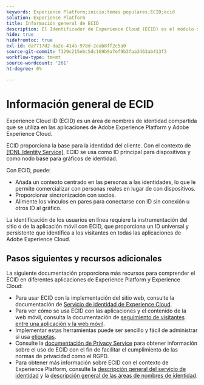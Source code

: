 ```yaml
---
keywords: Experience Platform;inicio;temas populares;ECID;ecid
solution: Experience Platform
title: Información general de ECID
description: El Identificador de Experience Cloud (ECID) es el módulo del lado del cliente que proporciona acceso a la administración de identidades, y cumple tres funciones principales.
hide: true
hidefromtoc: true
exl-id: da7717d2-da2e-414b-978d-2eab8ff2c5a0
source-git-commit: f129c215ebc5dc169b9a7ef9b3faa3463ab413f3
workflow-type: tm+mt
source-wordcount: '261'
ht-degree: 0%

---
```


# Información general de ECID

Experience Cloud ID (ECID) es un área de nombres de identidad compartida que se utiliza en las aplicaciones de Adobe Experience Platform y Adobe Experience Cloud.

ECID proporciona la base para la identidad del cliente. Con el contexto de [[!DNL Identity Service]](../home.md), ECID se usa como ID principal para dispositivos y como nodo base para gráficos de identidad.

Con ECID, puede:

* Añada un contexto centrado en las personas a las identidades, lo que le permite comercializar con personas reales en lugar de con dispositivos.
* Proporcionar sincronización con socios.
* Alimente los vínculos en pares para conectarse con ID sin conexión u otros ID al gráfico.

La identificación de los usuarios en línea requiere la instrumentación del sitio o de la aplicación móvil con ECID, que proporciona un ID universal y persistente que identifica a los visitantes en todas las aplicaciones de Adobe Experience Cloud.

## Pasos siguientes y recursos adicionales

La siguiente documentación proporciona más recursos para comprender el ECID en diferentes aplicaciones de Experience Platform y Experience Cloud:

* Para usar ECID con la implementación del sitio web, consulte la documentación de [Servicio de identidad de Experience Cloud](https://experienceleague.adobe.com/docs/id-service/using/home.html?lang=es).
* Para ver cómo se usa ECID con las aplicaciones y el contenido de la web móvil, consulta la documentación de [seguimiento de visitantes entre una aplicación y la web móvil](https://experienceleague.adobe.com/docs/mobile-services/ios/sdk-reference-ios/hybrid-app.html#sdk-reference-ios).
* Implementar estas herramientas puede ser sencillo y fácil de administrar si usa [etiquetas](../../tags/home.md).
* Consulte la [documentación de Privacy Service](../../privacy-service/identity-data.md) para obtener información sobre el uso de ECID con el fin de facilitar el cumplimiento de las normas de privacidad como el RGPD.
* Para obtener más información sobre ECID con el contexto de Experience Platform, consulte la [descripción general del servicio de identidad](../home.md) y la [descripción general de las áreas de nombres de identidad](./namespaces.md).